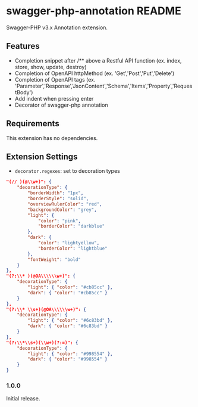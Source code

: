 # swagger-php-annotation README

Swagger-PHP v3.x Annotation extension.

## Features

* Completion snippet after /** above a Restful API function (ex. index, store, show, update, destroy)
* Completion of OpenAPI httpMethod (ex. 'Get','Post','Put','Delete')
* Completion of OpenAPI tags (ex. 'Parameter','Response','JsonContent','Schema','Items','Property','RequestBody')
* Add indent when pressing enter
* Decorator of swagger-php annotation

## Requirements

This extension has no dependencies.

## Extension Settings

* `decorator.regexes`: set to decoration types

``` json
"(// )(@\\w+)": {
    "decorationType": {
        "borderWidth": "1px",
        "borderStyle": "solid",
        "overviewRulerColor": "red",
        "backgroundColor": "grey",
        "light": {
            "color": "pink",
            "borderColor": "darkblue"
        },
        "dark": {
            "color": "lightyellow",
            "borderColor": "lightblue"
        },
        "fontWeight": "bold"
    }
},
"(?:\\* )(@OA\\\\\\w+)": {
    "decorationType": {
        "light": { "color": "#cb85cc" },
        "dark": { "color": "#cb85cc" }
    }
},
"(?:\\* \\s+)(@OA\\\\\\w+)": {
    "decorationType": {
        "light": { "color": "#6c83bd" },
        "dark": { "color": "#6c83bd" }
    }
},
"(?:\\*\\s+)(\\w+)(?:=)": {
    "decorationType": {
        "light": { "color": "#998554" },
        "dark": { "color": "#998554" }
    }
}
```

### 1.0.0

Initial release.
